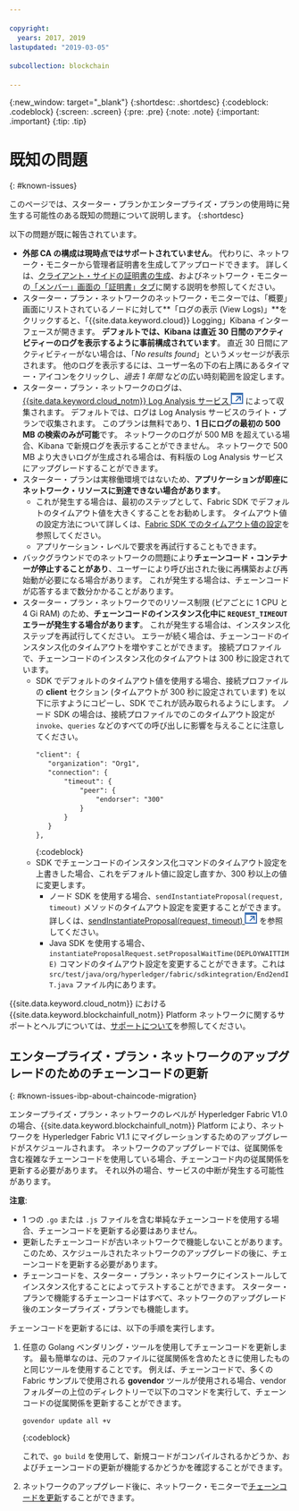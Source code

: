 ```yaml
---

copyright:
  years: 2017, 2019
lastupdated: "2019-03-05"

subcollection: blockchain

---
```


{:new_window: target="_blank"}
{:shortdesc: .shortdesc}
{:codeblock: .codeblock}
{:screen: .screen}
{:pre: .pre}
{:note: .note}
{:important: .important}
{:tip: .tip}

# 既知の問題
{: #known-issues}

このページでは、スターター・プランかエンタープライズ・プランの使用時に発生する可能性のある既知の問題について説明します。
{:shortdesc}

以下の問題が既に報告されています。
- **外部 CA の構成は現時点ではサポートされていません**。 代わりに、ネットワーク・モニターから管理者証明書を生成してアップロードできます。 詳しくは、[クライアント・サイドの証明書の生成](/docs/services/blockchain/v10_application.html#dev-app-enroll-panel)、およびネットワーク・モニターの[「メンバー」画面の「証明書」タブ](/docs/services/blockchain/v10_dashboard.html#ibp-dashboard-members)に関する説明を参照してください。
- スターター・プラン・ネットワークのネットワーク・モニターでは、「概要」画面にリストされているノードに対して**「ログの表示 (View Logs)」**をクリックすると、「{{site.data.keyword.cloud}} Logging」Kibana インターフェースが開きます。 **デフォルトでは、Kibana は直近 30 日間のアクティビティーのログを表示するように事前構成されています**。 直近 30 日間にアクティビティーがない場合は、「*No results found*」というメッセージが表示されます。 他のログを表示するには、ユーザー名の下の右上隅にあるタイマー・アイコンをクリックし、*過去 1 年間* などの広い時刻範囲を設定します。
- スターター・プラン・ネットワークのログは、[{{site.data.keyword.cloud_notm}} Log Analysis サービス ![外部リンク・アイコン](images/external_link.svg "外部リンク・アイコン")](https://cloud.ibm.com/catalog/services/log-analysis) によって収集されます。 デフォルトでは、ログは Log Analysis サービスのライト・プランで収集されます。 このプランは無料であり、**1 日にログの最初の 500 MB の検索のみが可能**です。 ネットワークのログが 500 MB を超えている場合、Kibana で新規ログを表示することができません。 ネットワークで 500 MB より大きいログが生成される場合は、有料版の Log Analysis サービスにアップグレードすることができます。
- スターター・プランは実稼働環境ではないため、**アプリケーションが即座にネットワーク・リソースに到達できない場合があります**。
  - これが発生する場合は、最初のステップとして、Fabric SDK でデフォルトのタイムアウト値を大きくすることをお勧めします。 タイムアウト値の設定方法について詳しくは、[Fabric SDK でのタイムアウト値の設定](/docs/services/blockchain/v10_application.html#dev-app-set-timeout-in-sdk)を参照してください。
  - アプリケーション・レベルで要求を再試行することもできます。
- バックグラウンドでのネットワークの問題により**チェーンコード・コンテナーが停止することがあり**、ユーザーにより呼び出された後に再構築および再始動が必要になる場合があります。 これが発生する場合は、チェーンコードが応答するまで数分かかることがあります。
- スターター・プラン・ネットワークでのリソース制限 (ピアごとに 1 CPU と 4 Gi RAM) のため、**チェーンコードのインスタンス化中に `REQUEST_TIMEOUT` エラーが発生する場合があります**。 これが発生する場合は、インスタンス化ステップを再試行してください。 エラーが続く場合は、チェーンコードのインスタンス化のタイムアウトを増やすことができます。 接続プロファイルで、チェーンコードのインスタンス化のタイムアウトは 300 秒に設定されています。
  - SDK でデフォルトのタイムアウト値を使用する場合、接続プロファイルの **client** セクション (タイムアウトが 300 秒に設定されています) を以下に示すようにコピーし、SDK でこれが読み取られるようにします。 ノード SDK の場合は、接続プロファイルでのこのタイムアウト設定が `invoke`、`queries` などのすべての呼び出しに影響を与えることに注意してください。
    ```
    "client": {
       "organization": "Org1",
       "connection": {
           "timeout": {
               "peer": {
                   "endorser": "300"
               }
           }
       }
    },
    ```
    {:codeblock}
  - SDK でチェーンコードのインスタンス化コマンドのタイムアウト設定を上書きした場合、これをデフォルト値に設定し直すか、300 秒以上の値に変更します。
    - ノード SDK を使用する場合、`sendInstantiateProposal(request, timeout)` メソッドのタイムアウト設定を変更することができます。 詳しくは、[sendInstantiateProposal(request, timeout) ![外部リンク・アイコン](images/external_link.svg "外部リンク・アイコン")](https://fabric-sdk-node.github.io/Channel.html#sendInstantiateProposal) を参照してください。
    - Java SDK を使用する場合、`instantiateProposalRequest.setProposalWaitTime(DEPLOYWAITTIME)` コマンドのタイムアウト設定を変更することができます。これは `src/test/java/org/hyperledger/fabric/sdkintegration/End2endIT.java` ファイル内にあります。

{{site.data.keyword.cloud_notm}} における {{site.data.keyword.blockchainfull_notm}} Platform ネットワークに関するサポートとヘルプについては、[サポートについて](/docs/services/blockchain/ibmblockchain_support.html#blockchain-support)を参照してください。

## エンタープライズ・プラン・ネットワークのアップグレードのためのチェーンコードの更新
{: #known-issues-ibp-about-chaincode-migration}

エンタープライズ・プラン・ネットワークのレベルが Hyperledger Fabric V1.0 の場合、{{site.data.keyword.blockchainfull_notm}} Platform により、ネットワークを Hyperledger Fabric V1.1 にマイグレーションするためのアップグレードがスケジュールされます。 ネットワークのアップグレードでは、従属関係を含む複雑なチェーンコードを使用している場合、チェーンコード内の従属関係を更新する必要があります。 それ以外の場合、サービスの中断が発生する可能性があります。

**注意**:
- 1 つの `.go` または `.js` ファイルを含む単純なチェーンコードを使用する場合、チェーンコードを更新する必要はありません。
- 更新したチェーンコードが古いネットワークで機能しないことがあります。このため、スケジュールされたネットワークのアップグレードの後に、チェーンコードを更新する必要があります。
- チェーンコードを、スターター・プラン・ネットワークにインストールしてインスタンス化することによってテストすることができます。 スターター・プランで機能するチェーンコードはすべて、ネットワークのアップグレード後のエンタープライズ・プランでも機能します。

チェーンコードを更新するには、以下の手順を実行します。
1. 任意の Golang ベンダリング・ツールを使用してチェーンコードを更新します。 最も簡単なのは、元のファイルに従属関係を含めたときに使用したものと同じツールを使用することです。 例えば、チェーンコードで、多くの Fabric サンプルで使用される **govendor** ツールが使用される場合、vendor フォルダーの上位のディレクトリーで以下のコマンドを実行して、チェーンコードの従属関係を更新することができます。
    ```
    govendor update all +v
    ```
    {:codeblock}

    これで、`go build` を使用して、新規コードがコンパイルされるかどうか、およびチェーンコードの更新が機能するかどうかを確認することができます。

2. ネットワークのアップグレード後に、ネットワーク・モニターで[チェーンコードを更新](/docs/services/blockchain/howto/install_instantiate_chaincode.html#install-instantiate-chaincode-update-cc)することができます。
